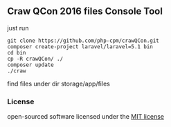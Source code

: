 ## Craw QCon 2016 files Console Tool


just run
```
git clone https://github.com/php-cpm/crawQCon.git
composer create-project laravel/laravel=5.1 bin
cd bin
cp -R crawQCon/ ./
composer update
./craw
```
find files under dir storage/app/files

### License

open-sourced software licensed under the [MIT license](http://opensource.org/licenses/MIT)
